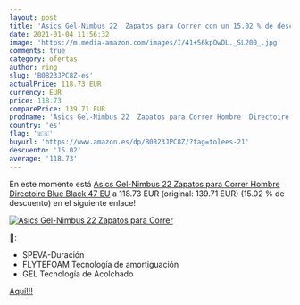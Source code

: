 ```yaml
---
layout: post
title: 'Asics Gel-Nimbus 22  Zapatos para Correr con un 15.02 % de descuento'
date: 2021-01-04 11:56:32
image: 'https://m.media-amazon.com/images/I/41+56kpOwDL._SL200_.jpg'
comments: true
category: ofertas
author: ring
slug: 'B0823JPC8Z-es'
actualPrice: 118.73 EUR
currency: EUR
price: 118.73
comparePrice: 139.71 EUR
prodname: 'Asics Gel-Nimbus 22  Zapatos para Correr Hombre  Directoire Blue Black  47 EU'
country: 'es'
flag: '🇪🇸'
buyurl: 'https://www.amazon.es/dp/B0823JPC8Z/?tag=tolees-21'
descuento: '15.02'
average: '118.73'
---
```


En este momento está [Asics Gel-Nimbus 22  Zapatos para Correr Hombre  Directoire Blue Black  47 EU](https://www.amazon.es/dp/B0823JPC8Z/?tag=tolees-21) a 118.73 EUR (original: 139.71 EUR) (15.02 %  de descuento) en el siguiente enlace!

[![Asics Gel-Nimbus 22  Zapatos para Correr](https://m.media-amazon.com/images/I/41+56kpOwDL._SL200_.jpg)](https://www.amazon.es/dp/B0823JPC8Z/?tag=tolees-21)

🔎:

- SPEVA-Duración
- FLYTEFOAM Tecnología de amortiguación
- GEL Tecnología de Acolchado

[Aquí!!!](https://www.amazon.es/dp/B0823JPC8Z/?tag=tolees-21)
